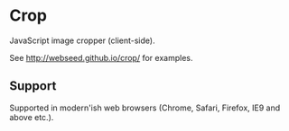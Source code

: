 # Crop

JavaScript image cropper (client-side).

See http://webseed.github.io/crop/ for examples.

## Support

Supported in modern'ish web browsers (Chrome, Safari, Firefox, IE9 and above etc.).
